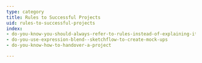 ```yaml
---
type: category
title: Rules to Successful Projects
uid: rules-to-successful-projects
index:
- do-you-know-you-should-always-refer-to-rules-instead-of-explaining-it
- do-you-use-expression-blend--sketchflow-to-create-mock-ups
- do-you-know-how-to-handover-a-project

---
```




